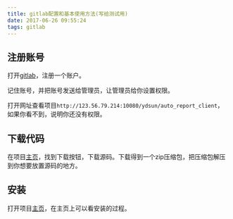 ```yaml
---
title: gitlab配置和基本使用方法(写给测试用)
date: 2017-06-26 09:55:24
tags: gitlab
---
```


## 注册账号

打开[gitlab](http://123.56.79.214:10080/users/sign_in)，注册一个账户。

记住账号，并把账号发送给管理员，让管理员给你设置权限。

打开网址查看项目`http://123.56.79.214:10080/ydsun/auto_report_client`，如果你看不到，说明你还没有权限。

## 下载代码

在项目[主页](http://123.56.79.214:10080/ydsun/auto_report_client)，找到下载按钮，下载源码。下载得到一个zip压缩包，把压缩包解压到你想要放置源码的地方。

## 安装

打开项目[主页](http://123.56.79.214:10080/ydsun/auto_report_client)，在主页上可以看安装的过程。



